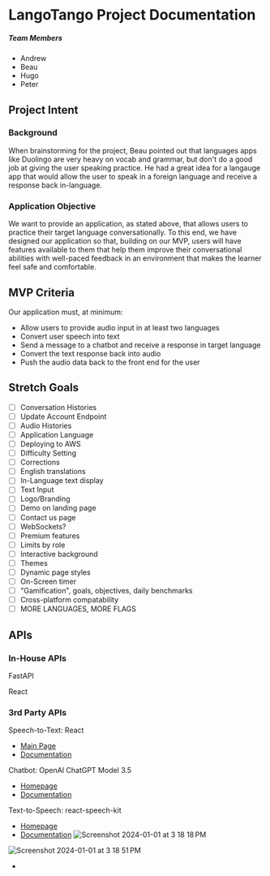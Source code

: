 # LangoTango Project Documentation
##### Team Members
- Andrew
- Beau
- Hugo
- Peter

## Project Intent

### Background

When brainstorming for the project, Beau pointed out that languages apps like Duolingo are very heavy on vocab and grammar, but don't do a good job at giving the user speaking practice. He had a great idea for a langauge app that would allow the user to speak in a foreign language and receive a response back in-language.

### Application Objective

We want to provide an application, as stated above, that allows users to practice their target language conversationally. To this end, we have designed our application so that, building on our MVP, users will have features available to them that help them improve their conversational abilities with well-paced feedback in an environment that makes the learner  feel safe and comfortable.

## MVP Criteria

Our application must, at minimum:

- Allow users to provide audio input in at least two languages
- Convert user speech into text
- Send a message to a chatbot and receive a response in target language
- Convert the text response back into audio
- Push the audio data back to the front end for the user

## Stretch Goals

- [ ] Conversation Histories
- [ ] Update Account Endpoint
- [ ] Audio Histories
- [ ] Application Language
- [ ] Deploying to AWS
- [ ] Difficulty Setting
- [ ] Corrections
- [ ] English translations
- [ ] In-Language text display
- [ ] Text Input
- [ ] Logo/Branding
- [ ] Demo on landing page
- [ ] Contact us page
- [ ] WebSockets?
- [ ] Premium features
- [ ] Limits by role
- [ ] Interactive background
- [ ] Themes
- [ ] Dynamic page styles
- [ ] On-Screen timer
- [ ] "Gamification", goals, objectives, daily benchmarks
- [ ] Cross-platform compatability
- [ ] MORE LANGUAGES, MORE FLAGS

## APIs

### In-House APIs

FastAPI

React

### 3rd Party APIs

Speech-to-Text: React
- [Main Page](https://www.npmjs.com/)
- [Documentation](https://www.npmjs.com/package/react-speech-kit#install)

Chatbot: OpenAI ChatGPT Model 3.5
- [Homepage](https://platform.openai.com/)
- [Documentation](https://platform.openai.com/docs/api-reference/)

Text-to-Speech: react-speech-kit
- [Homepage](https://www.npmjs.com/)
- [Documentation](https://www.npmjs.com/package/react-speech-kit#install)
![Screenshot 2024-01-01 at 3 18 18 PM](https://github.com/Hug0Rodriguez/-langotango/assets/76200652/a96df3c5-a3a3-42de-9f8f-124bb5328f11)

![Screenshot 2024-01-01 at 3 18 51 PM](https://github.com/Hug0Rodriguez/-langotango/assets/76200652/4d46c1e7-034f-4205-95d2-55c63f505603)

- 
